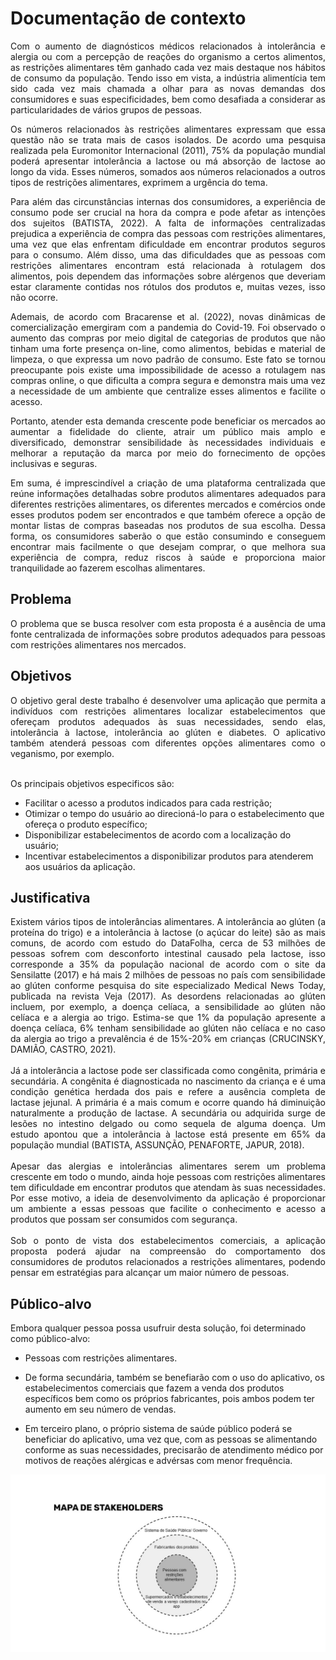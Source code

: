 # Documentação de contexto

<div align="justify">
<p>Com o aumento de diagnósticos médicos relacionados à intolerância e alergia ou com a percepção de reações do organismo a certos alimentos, as restrições alimentares têm ganhado cada vez mais destaque nos hábitos de consumo da população. Tendo isso em vista, a indústria alimentícia tem sido cada vez mais chamada a olhar para as novas demandas dos consumidores e suas especificidades, bem como desafiada a considerar as particularidades de vários grupos de pessoas.</p></div>
<div align="justify">
<p>Os números relacionados às restrições alimentares expressam que essa questão não se trata mais de casos isolados. De acordo uma pesquisa realizada pela Euromonitor Internacional (2011), 75% da população mundial poderá apresentar intolerância a lactose ou má absorção de lactose ao longo da vida. Esses números, somados aos números relacionados a outros tipos de restrições alimentares, exprimem a urgência do tema.</p>
</div>
<div align="justify">
<p>Para além das circunstâncias internas dos consumidores, a experiência de consumo pode ser crucial na hora da compra e pode afetar as intenções dos sujeitos (BATISTA, 2022).  A falta de informações centralizadas prejudica a experiência de compra das pessoas com restrições alimentares, uma vez que elas enfrentam dificuldade em encontrar produtos seguros para o consumo. Além disso, uma das dificuldades que as pessoas com restrições alimentares encontram está relacionada à rotulagem dos alimentos, pois dependem das informações sobre alérgenos que deveriam estar claramente contidas nos rótulos dos produtos e, muitas vezes, isso não ocorre. 
</p>
</div>
<div align="justify">
<p>Ademais, de acordo com Bracarense et al. (2022), novas dinâmicas de comercialização emergiram com a pandemia do Covid-19. Foi observado o aumento das compras por meio digital de categorias de produtos que não tinham uma forte presença on-line, como alimentos, bebidas e material de limpeza, o que expressa um novo padrão de consumo. Este fato se tornou preocupante pois existe uma impossibilidade de acesso a rotulagem nas compras online, o que dificulta a compra segura e demonstra mais uma vez a necessidade de um ambiente que centralize esses alimentos e facilite o acesso.</p>
</div>
<div align="justify">
<p>Portanto, atender esta demanda crescente pode beneficiar os mercados ao aumentar a fidelidade do cliente, atrair um público mais amplo e diversificado, demonstrar sensibilidade às necessidades individuais e melhorar a reputação da marca por meio do fornecimento de opções inclusivas e seguras. </p>
</div>
<div align="justify">
<p>Em suma, é imprescindível a criação de uma plataforma centralizada que reúne informações detalhadas sobre produtos alimentares adequados para diferentes restrições alimentares, os diferentes mercados e comércios onde esses produtos podem ser encontrados e que também oferece a opção de montar listas de compras baseadas nos produtos de sua escolha. Dessa forma, os consumidores saberão o que estão consumindo e conseguem encontrar mais facilmente o que desejam comprar, o que melhora sua experiência de compra, reduz riscos à saúde e proporciona maior tranquilidade ao fazerem escolhas alimentares.</p>
</div>

## Problema
<div align="justify">
<p>O problema que se busca resolver com esta proposta é a ausência de uma fonte centralizada de informações sobre produtos adequados para pessoas com restrições alimentares nos mercados.</p>
</div>

## Objetivos

<div align="justify">
O objetivo geral deste trabalho é desenvolver uma aplicação que permita a indivíduos com restrições alimentares localizar estabelecimentos que ofereçam produtos adequados às suas necessidades, sendo elas, intolerância à lactose, intolerância ao glúten e diabetes. O aplicativo também atenderá pessoas com diferentes opções alimentares como o veganismo, por exemplo.<br><br></div>

Os principais objetivos especificos são:
- Facilitar o acesso a produtos indicados para cada restrição;
- Otimizar o tempo do usuário ao direcioná-lo para o estabelecimento que ofereça o produto específico;
- Disponibilizar estabelecimentos de acordo com a localização do usuário;
- Incentivar estabelecimentos a disponibilizar produtos para atenderem aos usuários da aplicação.

## Justificativa

<div align="justify">
Existem vários tipos de intolerâncias alimentares. A intolerância ao glúten (a proteína do trigo) e a intolerância à lactose (o açúcar do leite) são as mais comuns, de acordo com estudo do DataFolha, cerca de 53 milhões de pessoas sofrem com desconforto intestinal causado pela lactose, isso corresponde a 35% da população nacional de acordo com o site da Sensilatte (2017) e há mais 2 milhões de pessoas no país com sensibilidade ao glúten conforme pesquisa do site especializado Medical News Today, publicada na revista Veja (2017). As desordens relacionadas ao glúten incluem, por exemplo, a doença celíaca, a sensibilidade ao glúten não celíaca e a alergia ao trigo. Estima-se que 1% da população apresente a doença celíaca, 6% tenham sensibilidade ao glúten não celíaca e no caso da alergia ao trigo a prevalência é de 15%-20% em crianças (CRUCINSKY, DAMIÃO, CASTRO, 2021). <br><br>
Já a intolerância a lactose pode ser classificada como congênita, primária e secundária. A congênita é diagnosticada no nascimento da criança e é uma condição genética herdada dos pais e refere a ausência completa de lactase jejunal. A primária é a mais comum e ocorre quando há diminuição naturalmente a produção de lactase. A secundária ou adquirida surge de lesões no intestino delgado ou como sequela de alguma doença. Um estudo apontou que a intolerância à lactose está presente em 65% da população mundial (BATISTA, ASSUNÇÃO, PENAFORTE, JAPUR, 2018).<br><br>
Apesar das alergias e intolerâncias alimentares serem um problema crescente em todo o mundo, ainda hoje pessoas com restrições alimentares tem dificuldade em encontrar produtos que atendam às suas necessidades. Por esse motivo, a ideia de desenvolvimento da aplicação é proporcionar um ambiente a essas pessoas que facilite o conhecimento e acesso a produtos que possam ser consumidos com segurança.<br><br>
Sob o ponto de vista dos estabelecimentos comerciais, a aplicação proposta poderá ajudar na compreensão do comportamento dos consumidores de produtos relacionados a restrições alimentares, podendo pensar em estratégias para alcançar um maior número de pessoas.
</div>

## Público-alvo

Embora qualquer pessoa possa usufruir desta solução, foi determinado como público-alvo: 

- Pessoas com restrições alimentares.<br>

- De forma secundária, também se benefiarão com o uso do aplicativo, os estabelecimentos comerciais que fazem a venda dos produtos específicos bem como os próprios fabricantes, pois ambos podem ter aumento em seu número de vendas.

- Em terceiro plano, o próprio sistema de saúde público poderá se beneficiar do aplicativo, uma vez que, com as pessoas se alimentando conforme as suas necessidades, precisarão de atendimento médico por motivos de reações alérgicas e advérsas com menor frequência.

<img src="img/Mapa-Stakeholders.jpg" alt="Mapa de Stakeholders">


